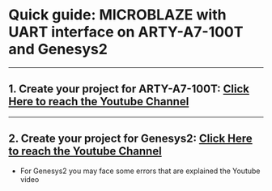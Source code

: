 # Quick guide: MICROBLAZE with UART interface on ARTY-A7-100T and Genesys2
***
## 1. Create your project for ARTY-A7-100T: [Click Here to reach the Youtube Channel](https://www.youtube.com/watch?v=fS4h4jcLzOA)
***

## 2. Create your project for Genesys2: [Click Here to reach the Youtube Channel](https://www.youtube.com/watch?v=fS4h4jcLzOA)

- For Genesys2 you may face some errors that are explained the Youtube video
